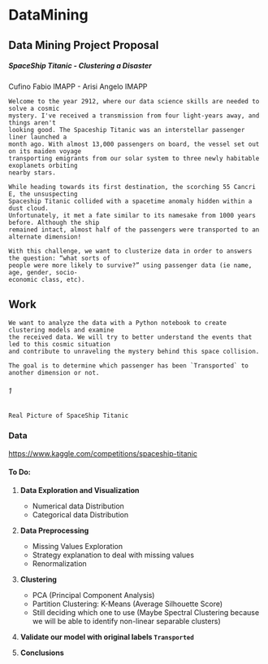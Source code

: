 # DataMining
## Data Mining Project Proposal

##### SpaceShip Titanic - Clustering a Disaster
Cufino Fabio IMAPP - Arisi Angelo IMAPP



```
Welcome to the year 2912, where our data science skills are needed to solve a cosmic
mystery. I've received a transmission from four light-years away, and things aren't
looking good. The Spaceship Titanic was an interstellar passenger liner launched a
month ago. With almost 13,000 passengers on board, the vessel set out on its maiden voyage
transporting emigrants from our solar system to three newly habitable exoplanets orbiting
nearby stars.
```
```
While heading towards its first destination, the scorching 55 Cancri E, the unsuspecting
Spaceship Titanic collided with a spacetime anomaly hidden within a dust cloud.
Unfortunately, it met a fate similar to its namesake from 1000 years before. Although the ship
remained intact, almost half of the passengers were transported to an alternate dimension!
```
```
With this challenge, we want to clusterize data in order to answers the question: “what sorts of
people were more likely to survive?” using passenger data (ie name, age, gender, socio-
economic class, etc).
```

## Work

```
We want to analyze the data with a Python notebook to create clustering models and examine
the received data. We will try to better understand the events that led to this cosmic situation
and contribute to unraveling the mystery behind this space collision.
```
```
The goal is to determine which passenger has been `Transported` to another dimension or not.
```
###### 1

```
Real Picture of SpaceShip Titanic
```

### Data

https://www.kaggle.com/competitions/spaceship-titanic

#### To Do:

1. **Data Exploration and Visualization**
   - Numerical data Distribution
   - Categorical data Distribution

2. **Data Preprocessing**
   - Missing Values Exploration
   - Strategy explanation to deal with missing values
   - Renormalization

3. **Clustering**
   - PCA (Principal Component Analysis)
   - Partition Clustering: K-Means (Average Silhouette Score)
   - Still deciding which one to use (Maybe Spectral Clustering because we will be able to identify non-linear separable clusters)

4. **Validate our model with original labels `Transported`**

5. **Conclusions**


